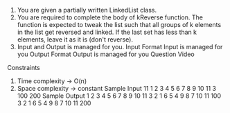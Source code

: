 1. You are given a partially written LinkedList class.
2. You are required to complete the body of kReverse function. The function is expected to tweak the list such that all groups of k elements in the list get reversed and linked. If the last set has less than k elements, leave it as it is (don't reverse).
3. Input and Output is managed for you.
   Input Format
   Input is managed for you
   Output Format
   Output is managed for you
   Question Video

Constraints

1. Time complexity -> O(n)
2. Space complexity -> constant
   Sample Input
   11
   1 2 3 4 5 6 7 8 9 10 11
   3
   100
   200
   Sample Output
   1 2 3 4 5 6 7 8 9 10 11
   3 2 1 6 5 4 9 8 7 10 11
   100 3 2 1 6 5 4 9 8 7 10 11 200
